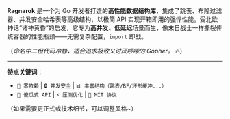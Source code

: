 **Ragnarok** 是一个为 Go 开发者打造的**高性能数据结构库**，集成了跳表、布隆过滤器、并发安全哈希表等高级结构，以极简 API 实现开箱即用的强悍性能。受北欧神话“诸神黄昏”的启发，它专为**高并发、低延迟**场景而生，像末日战士一样撕裂传统容器的性能瓶颈——无需复杂配置，`import` 即战。  

（*命名中二但代码冷静，适合追求极致又讨厌啰嗦的 Gopher。* 🔥）  

---

**特点关键词**：  
- `🚀 零依赖` | `🔒 并发安全` | `📊 丰富结构（跳表/BF/环形缓冲...）`  
- `🎯 傻瓜式 API` | `⚡ 压测优化` | `📜 MIT 协议`  

（如果需要更正式或技术细节，可以调整风格~）
